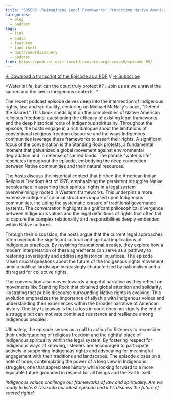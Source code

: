 ```yaml
---
title: "S05E05: Reimagining Legal Frameworks: Protecting Native American Sacred Sites and Sovereignty with Michael McNally"
categories:
  - Blog
  - podcast
tags:
  - link
  - audio
  - featured
  - land-theft
  - doctrineofdiscovery
  - podcast
link: https://podcast.doctrineofdiscovery.org/season5/episode-05/
---
```

<div id="buzzsprout-player-16442863"></div><script src="https://www.buzzsprout.com/1926214/episodes/16442863-s05e05-reimagining-legal-frameworks-protecting-native-american-sacred-sites-and-sovereignty.js?container_id=buzzsprout-player-16442863&player=small" type="text/javascript" charset="utf-8"></script>

[⤓ Download a transcript of the Episode as a PDF](https://podcast.doctrineofdiscovery.org/assets/pdfs/s05e05-reimagining-legal-frameworks-mcnally.pdf) // [→ Subscribe](/subscribe/)


*Water is life, but can the court truly protect it? 💧 Join us as we unravel the sacred and the law in Indigenous contexts. *

The recent podcast episode delves deep into the intersection of Indigenous rights, law, and spirituality, centering on Michael McNally's book, "Defend the Sacred." This book sheds light on the complexities of Native American religious freedoms, questioning the efficacy of existing legal frameworks and the deep historical roots of Indigenous spirituality. Throughout the episode, the hosts engage in a rich dialogue about the limitations of conventional religious freedom discourse and the ways Indigenous communities leverage these frameworks to assert their rights. A significant focus of the conversation is the Standing Rock protests, a fundamental moment that galvanized a global movement against environmental degradation and in defense of sacred lands. The phrase "water is life" resonates throughout the episode, embodying the deep connection between Native communities and their natural resources.

The hosts discuss the historical context that birthed the American Indian Religious Freedom Act of 1978, emphasizing the persistent struggles Native peoples face in asserting their spiritual rights in a legal system overwhelmingly rooted in Western frameworks. This underpins a more extensive critique of colonial structures imposed upon Indigenous communities, including the systematic erasure of traditional governance systems. The conversation highlights a significant philosophical divergence between Indigenous values and the legal definitions of rights that often fail to capture the complex relationality and responsibilities deeply embedded within Native cultures.

Through their discussion, the hosts argue that the current legal approaches often overlook the significant cultural and spiritual implications of Indigenous practices. By revisiting foundational treaties, they explore how a modern interpretation of these agreements can serve as a pathway to restoring sovereignty and addressing historical injustices. The episode raises crucial questions about the future of the Indigenous rights movement amid a political landscape increasingly characterized by nationalism and a disregard for collective rights.

The conversation also moves towards a hopeful narrative as they reflect on movements like Standing Rock that obtained global attention and solidarity, illustrating that public discourse surrounding Native rights is evolving. This evolution emphasizes the importance of allyship with Indigenous voices and understanding their experiences within the broader narrative of American history. One key takeaway is that a loss in court does not signify the end of a struggle but can motivate continued resistance and resilience among Indigenous peoples.

Ultimately, the episode serves as a call to action for listeners to reconsider their understanding of religious freedom and the rightful place of Indigenous spirituality within the legal system. By fostering respect for Indigenous ways of knowing, listeners are encouraged to participate actively in supporting Indigenous rights and advocating for meaningful engagement with their traditions and landscapes. The episode closes on a note of hope, contemplating the power of a long view in Indigenous struggles, one that appreciates history while looking forward to a more equitable future grounded in respect for all beings and the Earth itself.


*Indigenous values challenge our frameworks of law and spirituality. Are we ready to listen? Dive into our latest episode and let's discuss the future of sacred rights!*